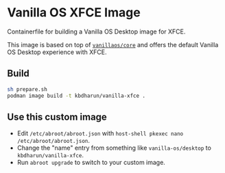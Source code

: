 # Vanilla OS XFCE Image

Containerfile for building a Vanilla OS Desktop image for XFCE.

This image is based on top of [`vanillaos/core`](https://github.com/Vanilla-OS/core-image/pkgs/container/core) and offers the default Vanilla OS Desktop experience with XFCE.

## Build

```bash
sh prepare.sh
podman image build -t kbdharun/vanilla-xfce .
```

## Use this custom image

- Edit `/etc/abroot/abroot.json` with `host-shell pkexec nano /etc/abroot/abroot.json`.
- Change the "name" entry from something like `vanilla-os/desktop` to `kbdharun/vanilla-xfce`.
- Run `abroot upgrade` to switch to your custom image.
